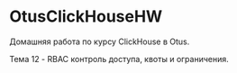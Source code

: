 # OtusClickHouseHW
Домашняя работа по курсу ClickHouse в Otus.

Тема 12 - RBAC контроль доступа, квоты и ограничения.
